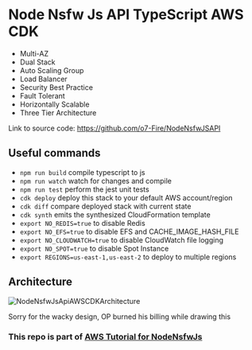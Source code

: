 # Node Nsfw Js API TypeScript AWS CDK
- Multi-AZ
- Dual Stack
- Auto Scaling Group
- Load Balancer
- Security Best Practice
- Fault Tolerant
- Horizontally Scalable
- Three Tier Architecture

Link to source code: https://github.com/o7-Fire/NodeNsfwJSAPI


## Useful commands

* `npm run build`   compile typescript to js
* `npm run watch`   watch for changes and compile
* `npm run test`    perform the jest unit tests
* `cdk deploy`      deploy this stack to your default AWS account/region
* `cdk diff`        compare deployed stack with current state
* `cdk synth`       emits the synthesized CloudFormation template
* `export NO_REDIS=true` to disable Redis
* `export NO_EFS=true` to disable EFS and CACHE_IMAGE_HASH_FILE
* `export NO_CLOUDWATCH=true` to disable CloudWatch file logging
* `export NO_SPOT=true` to disable Spot Instance
* `export REGIONS=us-east-1,us-east-2` to deploy to multiple regions

## Architecture
![NodeNsfwJsApiAWSCDKArchitecture](https://user-images.githubusercontent.com/49940811/193414050-d7b74f45-3113-4597-980f-f3c03c5e5c8a.png)

Sorry for the wacky design, OP burned his billing while drawing this 

### This repo is part of [AWS Tutorial for NodeNsfwJs](https://github.com/o7-Fire/NodeNsfwJSAPI/wiki/How-(not)-to-use-AWS-to-host)

